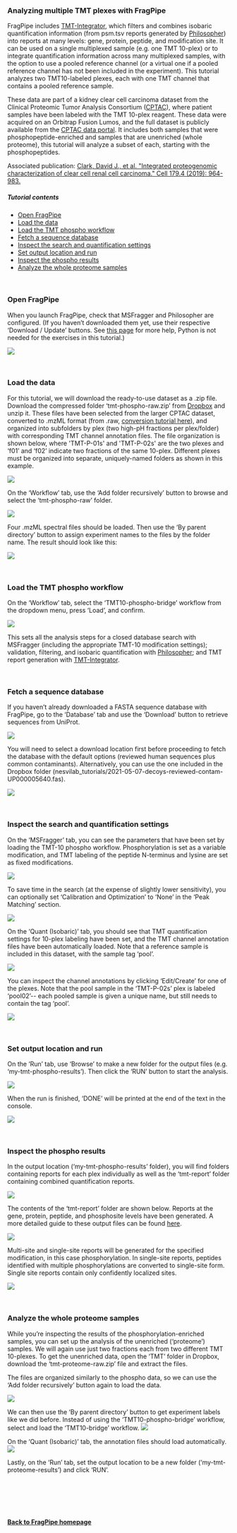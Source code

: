 ### Analyzing multiple TMT plexes with FragPipe

FragPipe includes [TMT-Integrator](https://tmt-integrator.nesvilab.org/), which filters and combines isobaric quantification information (from psm.tsv reports generated by [Philosopher](https://philosopher.nesvilab.org/)) into reports at many levels: gene, protein, peptide, and modification site. It can be used on a single multiplexed sample (e.g. one TMT 10-plex) or to integrate quantification information across many multiplexed samples, with the option to use a pooled reference channel (or a virtual one if a pooled reference channel has not been included in the experiment). This tutorial analyzes two TMT10-labeled plexes, each with one TMT channel that contains a pooled reference sample.

These data are part of a kidney clear cell carcinoma dataset from the Clinical Proteomic Tumor Analysis Consortium ([CPTAC](https://proteomics.cancer.gov/)), where patient samples have been labeled with the TMT 10-plex reagent. These data were acquired on an Orbitrap Fusion Lumos, and the full dataset is publicly available from the [CPTAC data portal](https://cptac-data-portal.georgetown.edu/study-summary/S050). It includes both samples that were phosphopeptide-enriched and samples that are unenriched (whole proteome), this tutorial will analyze a subset of each, starting with the phosphopeptides.

Associated publication: [Clark, David J., et al. "Integrated proteogenomic characterization of clear cell renal cell carcinoma." Cell 179.4 (2019): 964-983.](https://doi.org/10.1016/j.cell.2019.10.007)

##### Tutorial contents
* [Open FragPipe](https://msfragger.nesvilab.org/tutorial_tmt-2plexes.html#open-fragpipe)
* [Load the data](https://msfragger.nesvilab.org/tutorial_tmt-2plexes.html#load-the-data)
* [Load the TMT phospho workflow](https://msfragger.nesvilab.org/tutorial_tmt-2plexes.html#load-the-tmt-phospho-workflow)
* [Fetch a sequence database](https://msfragger.nesvilab.org/tutorial_tmt-2plexes.html#fetch-a-sequence-database)
* [Inspect the search and quantification settings](https://msfragger.nesvilab.org/tutorial_tmt-2plexes.html#inspect-the-search-and-quantification-settings)
* [Set output location and run](https://msfragger.nesvilab.org/tutorial_tmt-2plexes.html#set-output-location-and-run)
* [Inspect the phospho results](https://msfragger.nesvilab.org/tutorial_tmt-2plexes.html#inspect-the-phospho-results)
* [Analyze the whole proteome samples](https://msfragger.nesvilab.org/tutorial_tmt-2plexes.html#analyze-the-whole-proteome-samples)


<br>

### Open FragPipe
When you launch FragPipe, check that MSFragger and Philosopher are configured. (If you haven’t downloaded them yet, use their respective ‘Download / Update’ buttons. See [this page](https://msfragger.nesvilab.org/tutorial_setup_fragpipe.html) for more help, Python is not needed for the exercises in this tutorial.)

![](https://raw.githubusercontent.com/Nesvilab/MSFragger/master/images/lfq-config.PNG)

<br>


### Load the data
For this tutorial, we will download the ready-to-use dataset as a .zip file. Download the compressed folder ‘tmt-phospho-raw.zip’ from [Dropbox](https://www.dropbox.com/home/nesvilab_tutorials/TMT_2plexes) and unzip it. These files have been selected from the larger CPTAC dataset, converted to .mzML format (from .raw, [conversion tutorial here](https://msfragger.nesvilab.org/tutorial_convert.html)), and organized into subfolders by plex (two high-pH fractions per plex/folder) with corresponding TMT channel annotation files. The file organization is shown below, where 'TMT-P-01s' and 'TMT-P-02s' are the two plexes and ‘f01’ and ‘f02’ indicate two fractions of the same 10-plex. Different plexes must be organized into separate, uniquely-named folders as shown in this example.

![](https://raw.githubusercontent.com/Nesvilab/MSFragger/master/images/tmt-2plexes-filesetup.png)

On the ‘Workflow’ tab, use the ‘Add folder recursively’ button to browse and select the ‘tmt-phospho-raw’ folder.

![](https://raw.githubusercontent.com/Nesvilab/MSFragger/master/images/tmt-2plexes-loadfiles.png)

Four .mzML spectral files should be loaded. Then use the ‘By parent directory’ button to assign experiment names to the files by the folder name. The result should look like this:

![](https://raw.githubusercontent.com/Nesvilab/MSFragger/master/images/tmt-2plexes-annotatefiles.png)

<br>

### Load the TMT phospho workflow
On the ‘Workflow’ tab, select the ‘TMT10-phospho-bridge’ workflow from the dropdown menu, press ‘Load’, and confirm.

![](https://raw.githubusercontent.com/Nesvilab/MSFragger/master/images/tmt-2plexes-loadworkflow.png)

This sets all the analysis steps for a closed database search with MSFragger (including the appropriate TMT-10 modification settings); validation, filtering, and isobaric quantification with [Philosopher](https://philosopher.nesvilab.org/); and TMT report generation with [TMT-Integrator](https://tmt-integrator.nesvilab.org/).

<br>

### Fetch a sequence database
If you haven’t already downloaded a FASTA sequence database with FragPipe, go to the ‘Database’ tab and use the ‘Download’ button to retrieve sequences from UniProt.

![](https://raw.githubusercontent.com/Nesvilab/MSFragger/master/images/tmt-2plexes-database.png)


You will need to select a download location first before proceeding to fetch the database with the default options (reviewed human sequences plus common contaminants). Alternatively, you can use the one included in the Dropbox folder (nesvilab_tutorials/2021-05-07-decoys-reviewed-contam-UP000005640.fas).

![](https://raw.githubusercontent.com/Nesvilab/MSFragger/master/images/lfq-databaseoptions.png)

<br>

### Inspect the search and quantification settings
On the ‘MSFragger’ tab, you can see the parameters that have been set by loading the TMT-10 phospho workflow. Phosphorylation is set as a variable modification, and TMT labeling of the peptide N-terminus and lysine are set as fixed modifications.

![](https://raw.githubusercontent.com/Nesvilab/MSFragger/master/images/tmt-2plexes-search.png)


To save time in the search (at the expense of slightly lower sensitivity), you can optionally set ‘Calibration and Optimization’ to ‘None’ in the ‘Peak Matching’ section.

![](https://raw.githubusercontent.com/Nesvilab/MSFragger/master/images/tmt-2plexes-searchnocal.png)


On the ‘Quant (Isobaric)’ tab, you should see that TMT quantification settings for 10-plex labeling have been set, and the TMT channel annotation files have been automatically loaded. Note that a reference sample is included in this dataset, with the sample tag ‘pool’.

![](https://raw.githubusercontent.com/Nesvilab/MSFragger/master/images/tmt-2plexes-quant.png)


You can inspect the channel annotations by clicking ‘Edit/Create’ for one of the plexes. Note that the pool sample in the ‘TMT-P-02s’ plex is labeled ‘pool02’-- each pooled sample is given a unique name, but still needs to contain the tag ‘pool’.

![](https://raw.githubusercontent.com/Nesvilab/MSFragger/master/images/tmt-2plexes-quantannotation.png)

<br>

### Set output location and run
On the ‘Run’ tab, use ‘Browse’ to make a new folder for the output files (e.g. ‘my-tmt-phospho-results’). Then click the ‘RUN’ button to start the analysis.

![](https://raw.githubusercontent.com/Nesvilab/MSFragger/master/images/tmt-2plexes-run.png)


When the run is finished, ‘DONE’ will be printed at the end of the text in the console.

![](https://raw.githubusercontent.com/Nesvilab/MSFragger/master/images/tmt-2plexes-done.png)

<br>

### Inspect the phospho results
In the output location (‘my-tmt-phospho-results’ folder), you will find folders containing reports for each plex individually as well as the ‘tmt-report’ folder containing combined quantification reports.

![](https://raw.githubusercontent.com/Nesvilab/MSFragger/master/images/tmt-2plexes-results.png)


The contents of the ‘tmt-report’ folder are shown below. Reports at the gene, protein, peptide, and phosphosite levels have been generated. A more detailed guide to these output files can be found [here](https://msfragger.nesvilab.org/tutorial_fragpipe_outputs.html).

![](https://raw.githubusercontent.com/Nesvilab/MSFragger/master/images/tmt-2plexes-resultstmt.png)


Multi-site and single-site reports will be generated for the specified modification, in this case phosphorylation. In single-site reports, peptides identified with multiple phosphorylations are converted to single-site form. Single site reports contain only confidently localized sites.

![](https://raw.githubusercontent.com/Nesvilab/MSFragger/master/images/tmt-site-reports.png)


<br>

### Analyze the whole proteome samples
While you’re inspecting the results of the phosphorylation-enriched samples, you can set up the analysis of the unenriched (‘proteome’) samples. We will again use just two fractions each from two different TMT 10-plexes. To get the unenriched data, open the ‘TMT’ folder in Dropbox, download the ‘tmt-proteome-raw.zip’ file and extract the files.


The files are organized similarly to the phospho data, so we can use the ‘Add folder recursively’ button again to load the data.

![](https://raw.githubusercontent.com/Nesvilab/MSFragger/master/images/tmt-2plexes-prot-loadfiles.png)


We can then use the ‘By parent directory’ button to get experiment labels like we did before. Instead of using the ‘TMT10-phospho-bridge’ workflow, select and load the ‘TMT10-bridge’ workflow.
![](https://raw.githubusercontent.com/Nesvilab/MSFragger/master/images/tmt-2plexes-prot-annotatefiles.png)


On the ‘Quant (Isobaric)’ tab, the annotation files should load automatically.
![](https://raw.githubusercontent.com/Nesvilab/MSFragger/master/images/tmt-2plexes-prot-quant.png)


Lastly, on the ‘Run’ tab, set the output location to be a new folder (‘my-tmt-proteome-results’) and click ‘RUN’.


<br>
<br>
<br>
<br>

#### [Back to FragPipe homepage](https://fragpipe.nesvilab.org/)
